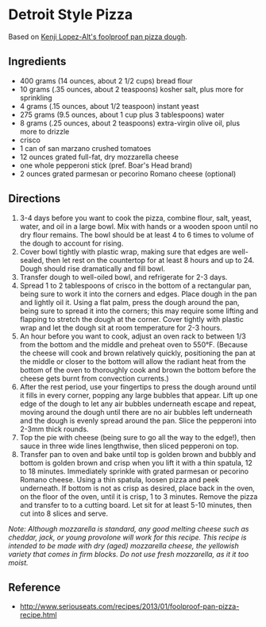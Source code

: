 # Detroit Style Pizza

Based on [Kenji Lopez-Alt's foolproof pan pizza dough](http://www.seriouseats.com/recipes/2013/01/foolproof-pan-pizza-recipe.html).

## Ingredients

* 400 grams (14 ounces, about 2 1/2 cups) bread flour
* 10 grams (.35 ounces, about 2 teaspoons) kosher salt, plus more for sprinkling
* 4 grams (.15 ounces, about 1/2 teaspoon) instant yeast
* 275 grams (9.5 ounces, about 1 cup plus 3 tablespoons) water
* 8 grams (.25 ounces, about 2 teaspoons) extra-virgin olive oil, plus more to drizzle
* crisco
* 1 can of san marzano crushed tomatoes
* 12 ounces grated full-fat, dry mozzarella cheese
* one whole pepperoni stick (pref. Boar's Head brand)
* 2 ounces grated parmesan or pecorino Romano cheese (optional)

## Directions

1. 3-4 days before you want to cook the pizza, combine flour, salt, yeast, water, and oil in a large bowl. Mix with hands or a wooden spoon until no dry flour remains. The bowl should be at least 4 to 6 times to volume of the dough to account for rising.
2. Cover bowl tightly with plastic wrap, making sure that edges are well-sealed, then let rest on the countertop for at least 8 hours and up to 24. Dough should rise dramatically and fill bowl.
3. Transfer dough to well-oiled bowl, and refrigerate for 2-3 days.
4. Spread 1 to 2 tablespoons of crisco in the bottom of a rectangular pan, being sure to work it into the corners and edges. Place dough in the pan and lightly oil it. Using a flat palm, press the dough around the pan, being sure to spread it into the corners; this may require some lifting and flapping to stretch the dough at the corner. Cover tightly with plastic wrap and let the dough sit at room temperature for 2-3 hours.
5. An hour before you want to cook, adjust an oven rack to between 1/3 from the bottom and the middle and preheat oven to 550°F. (Because the cheese will cook and brown relatively quickly, positioning the pan at the middle or closer to the bottom will allow the radiant heat from the bottom of the oven to thoroughly cook and brown the bottom before the cheese gets burnt from convection currents.)
6. After the rest period, use your fingertips to press the dough around until it fills in every corner, popping any large bubbles that appear. Lift up one edge of the dough to let any air bubbles underneath escape and repeat, moving around the dough until there are no air bubbles left underneath and the dough is evenly spread around the pan. Slice the pepperoni into 2-3mm thick rounds.
7. Top the pie with cheese (being sure to go all the way to the edge!), then sauce in three wide lines lengthwise, then sliced pepperoni on top.
8. Transfer pan to oven and bake until top is golden brown and bubbly and bottom is golden brown and crisp when you lift it with a thin spatula, 12 to 18 minutes. Immediately sprinkle with grated parmesan or pecorino Romano cheese. Using a thin spatula, loosen pizza and peek underneath. If bottom is not as crisp as desired, place back in the oven, on the floor of the oven, until it is crisp, 1 to 3 minutes. Remove the pizza and transfer to to a cutting board. Let sit for at least 5-10 minutes, then cut into 8 slices and serve.

*Note: Although mozzarella is standard, any good melting cheese such as cheddar, jack, or young provolone will work for this recipe. This recipe is intended to be made with dry (aged) mozzarella cheese, the yellowish variety that comes in firm blocks. Do not use fresh mozzarella, as it it too moist.*

## Reference

* <http://www.seriouseats.com/recipes/2013/01/foolproof-pan-pizza-recipe.html>
